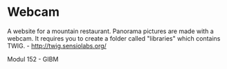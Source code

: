 # Webcam
A website for a mountain restaurant. Panorama pictures are made with
a webcam. It requires you to create a folder called "libraries" which
contains TWIG. - http://twig.sensiolabs.org/

Modul 152 - GIBM
